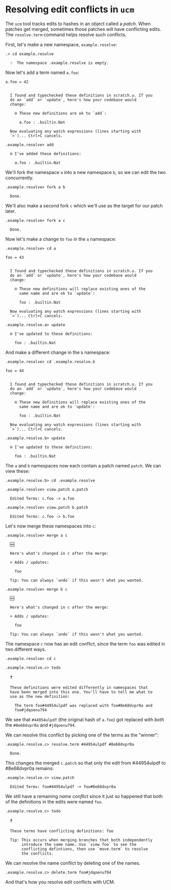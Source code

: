 # Resolving edit conflicts in `ucm`

The `ucm` tool tracks edits to hashes in an object called a _patch_. When patches get merged, sometimes those patches will have conflicting edits. The `resolve.term` command helps resolve such conflicts.

First, let's make a new namespace, `example.resolve`:

```ucm
.> cd example.resolve

  ☝️  The namespace .example.resolve is empty.

```
Now let's add a term named `a.foo`:

```unison
a.foo = 42
```

```ucm

  I found and typechecked these definitions in scratch.u. If you
  do an `add` or `update`, here's how your codebase would
  change:
  
    ⍟ These new definitions are ok to `add`:
    
      a.foo : .builtin.Nat
   
  Now evaluating any watch expressions (lines starting with
  `>`)... Ctrl+C cancels.

```
```ucm
.example.resolve> add

  ⍟ I've added these definitions:
  
    a.foo : .builtin.Nat

```
We'll fork the namespace `a` into a new namespace `b`, so we can edit the two concurrently.

```ucm
.example.resolve> fork a b

  Done.

```
We'll also make a second fork `c` which we'll use as the target for our patch later.

```ucm
.example.resolve> fork a c

  Done.

```
Now let's make a change to `foo` in the `a` namespace:

```ucm
.example.resolve> cd a

```
```unison
foo = 43
```

```ucm

  I found and typechecked these definitions in scratch.u. If you
  do an `add` or `update`, here's how your codebase would
  change:
  
    ⍟ These new definitions will replace existing ones of the
      same name and are ok to `update`:
    
      foo : .builtin.Nat
   
  Now evaluating any watch expressions (lines starting with
  `>`)... Ctrl+C cancels.

```
```ucm
.example.resolve.a> update

  ⍟ I've updated to these definitions:
  
    foo : .builtin.Nat

```
And make a different change in the `b` namespace:

```ucm
.example.resolve> cd .example.resolve.b

```
```unison
foo = 44
```

```ucm

  I found and typechecked these definitions in scratch.u. If you
  do an `add` or `update`, here's how your codebase would
  change:
  
    ⍟ These new definitions will replace existing ones of the
      same name and are ok to `update`:
    
      foo : .builtin.Nat
   
  Now evaluating any watch expressions (lines starting with
  `>`)... Ctrl+C cancels.

```
```ucm
.example.resolve.b> update

  ⍟ I've updated to these definitions:
  
    foo : .builtin.Nat

```
The `a` and `b` namespaces now each contain a patch named `patch`. We can view these:

```ucm
.example.resolve.b> cd .example.resolve

.example.resolve> view.patch a.patch

  Edited Terms: c.foo -> a.foo

.example.resolve> view.patch b.patch

  Edited Terms: c.foo -> b.foo

```
Let's now merge these namespaces into `c`:

```ucm
.example.resolve> merge a c

  🆕
  
  Here's what's changed in c after the merge:
  
  + Adds / updates:
  
    foo
  
  Tip: You can always `undo` if this wasn't what you wanted.

.example.resolve> merge b c

  🆕
  
  Here's what's changed in c after the merge:
  
  + Adds / updates:
  
    foo
  
  Tip: You can always `undo` if this wasn't what you wanted.

```
The namespace `c` now has an edit conflict, since the term `foo` was edited in two different ways.

```ucm
.example.resolve> cd c

.example.resolve.c> todo

  ❓
  
  These definitions were edited differently in namespaces that
  have been merged into this one. You'll have to tell me what to
  use as the new definition:
  
    The term foo#44954ulpdf was replaced with foo#8e68dvpr0a and
    foo#jdqoenu794

```
We see that `#44954ulpdf` (the original hash of `a.foo`) got replaced with _both_ the `#8e68dvpr0a` and `#jdqoenu794`.

We can resolve this conflict by picking one of the terms as the "winner":

```ucm
.example.resolve.c> resolve.term #44954ulpdf #8e68dvpr0a

  Done.

```
This changes the merged `c.patch` so that only the edit from #44954ulpdf to  #8e68dvpr0a remains:

```ucm
.example.resolve.c> view.patch

  Edited Terms: foo#44954ulpdf -> foo#8e68dvpr0a

```
We still have a remaining _name conflict_ since it just so happened that both of the definitions in the edits were named `foo`.

```ucm
.example.resolve.c> todo

  ❓
  
  These terms have conflicting definitions: foo
  
  Tip: This occurs when merging branches that both independently
       introduce the same name. Use `view foo` to see the
       conflicting defintions, then use `move.term` to resolve
       the conflicts.

```
We can resolve the name conflict by deleting one of the names.

```ucm
.example.resolve.c> delete.term foo#jdqoenu794

```
And that's how you resolve edit conflicts with UCM.

